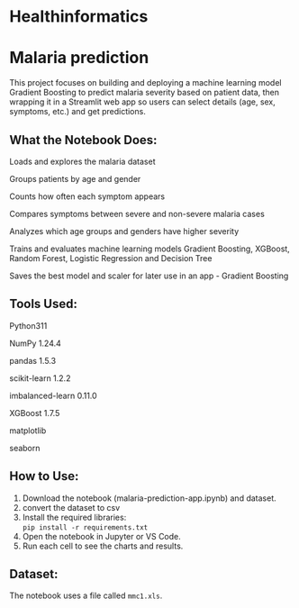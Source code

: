 # Healthinformatics

# Malaria prediction

This project focuses on building and deploying a machine learning model Gradient Boosting to predict malaria severity 
based on patient data, then wrapping it in a Streamlit web app so users can select details (age, sex, symptoms, etc.) 
and get predictions.

## What the Notebook Does:

Loads and explores the malaria dataset

Groups patients by age and gender

Counts how often each symptom appears

Compares symptoms between severe and non-severe malaria cases

Analyzes which age groups and genders have higher severity

Trains and evaluates machine learning models Gradient Boosting, XGBoost, Random Forest, Logistic Regression and Decision Tree

Saves the best model and scaler for later use in an app - Gradient Boosting

## Tools Used:
Python311

NumPy 1.24.4

pandas 1.5.3

scikit-learn 1.2.2

imbalanced-learn  0.11.0

XGBoost 1.7.5

matplotlib

seaborn

## How to Use:

1. Download the notebook (malaria-prediction-app.ipynb) and dataset.
2. convert the dataset to csv
3. Install the required libraries:  
   `pip install -r requirements.txt`
4. Open the notebook in Jupyter or VS Code.
5. Run each cell to see the charts and results.

## Dataset:

The notebook uses a file called `mmc1.xls`. 
